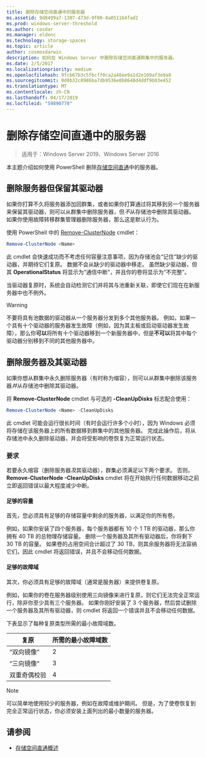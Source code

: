```yaml
---
title: 删除存储空间直通中的服务器
ms.assetid: 9d8499a7-1307-473d-9f00-8a051164fad2
ms.prod: windows-server-threshold
ms.author: cosdar
ms.manager: eldenc
ms.technology: storage-spaces
ms.topic: article
author: cosmosdarwin
description: 如何在 Windows Server 中删除存储空间直通群集中的服务器。
ms.date: 2/5/2017
ms.localizationpriority: medium
ms.openlocfilehash: 9fcb67b3c5fbcff0ca2a48ee9a1d2e109af3e9a8
ms.sourcegitcommit: 0d0b32c8986ba7db9536e0b8648d4ddf9b03e452
ms.translationtype: MT
ms.contentlocale: zh-CN
ms.lasthandoff: 04/17/2019
ms.locfileid: "59890778"
---
```

# <a name="removing-servers-in-storage-spaces-direct"></a>删除存储空间直通中的服务器

>适用于：Windows Server 2019、Windows Server 2016

本主题介绍如何使用 PowerShell 删除[存储空间直通](storage-spaces-direct-overview.md)中的服务器。

## <a name="remove-a-server-but-leave-its-drives"></a>删除服务器但保留其驱动器

如果你打算不久将服务器添加回群集，或者如果你打算通过将其移到另一个服务器来保留其驱动器，则可以从群集中删除服务器，但*不*从存储池中删除其驱动器。 如果你使用故障转移群集管理器删除服务器，那么这是默认行为。

使用 PowerShell 中的 [Remove-ClusterNode](https://technet.microsoft.com/library/hh847251.aspx) cmdlet：

```PowerShell
Remove-ClusterNode <Name>
```

此 cmdlet 会快速成功而不考虑任何容量注意事项，因为存储池会“记住”缺少的驱动器，并期待它们复原。 数据不会从缺少的驱动器中移走。 虽然缺少驱动器，但其 **OperationalStatus** 将显示为“通信中断”，并且你的卷将显示为“不完整”。

当驱动器复原时，系统会自动检测它们并将其与池重新关联，即使它们现在在新服务器中也不例外。

   >[!WARNING]
   > 不要将具有池数据的驱动器从一个服务器分发到多个其他服务器。 例如，如果一个具有十个驱动器的服务器发生故障（例如，因为其主板或启动驱动器发生故障），那么你**可以**将所有十个驱动器移到一个新服务器中，但是**不可以**将其中每个驱动器分别移到不同的其他服务器中。

## <a name="remove-a-server-and-its-drives"></a>删除服务器及其驱动器

如果你想从群集中永久删除服务器（有时称为缩容），则可以从群集中删除该服务器*并*从存储池中删除其驱动器。

将 **Remove-ClusterNode** cmdlet 与可选的 **-CleanUpDisks** 标志配合使用：

```PowerShell
Remove-ClusterNode <Name> -CleanUpDisks
```

此 cmdlet 可能会运行很长时间（有时会运行许多个小时），因为 Windows 必须将存储在该服务器上的所有数据移到群集中的其他服务器。 完成此操作后，将从存储池中永久删除驱动器，并会将受影响的卷恢复为正常运行状态。

### <a name="requirements"></a>要求

若要永久缩容（删除服务器*及*其驱动器），群集必须满足以下两个要求。 否则，**Remove-ClusterNode -CleanUpDisks** cmdlet 将在开始执行任何数据移动之前立即返回错误以最大程度减少中断。

#### <a name="enough-capacity"></a>足够的容量

首先，您必须具有足够的存储容量中剩余的服务器，以满足你的所有卷。

例如，如果你安装了四个服务器，每个服务器都有 10 个 1 TB 的驱动器，那么你拥有 40 TB 的总物理存储容量。 删除一个服务器及其所有驱动器后，你将剩下 30 TB 的容量。 如果卷的占用空间合计超过了 30 TB，则其余服务器将无法容纳它们，因此 cmdlet 将返回错误，并且不会移动任何数据。

#### <a name="enough-fault-domains"></a>足够的故障域

其次，你必须具有足够的故障域（通常是服务器）来提供卷复原。

例如，如果你的卷在服务器级别使用三向镜像来进行复原，则它们无法完全正常运行，除非你至少具有三个服务器。 如果你刚好安装了 3 个服务器，然后尝试删除一个服务器及其所有驱动器，则 cmdlet 将返回一个错误并且不会移动任何数据。

下表显示了每种复原类型所需的最小故障域数。

|    复原          |    所需的最小故障域数   |
|------------------------|-------------------------------------|
|    “双向镜像”      |    2                                |
|    “三向镜像”    |    3                                |
|    双重奇偶校验         |    4                                |

   >[!NOTE]
   > 可以简单地使用较少的服务器，例如在故障或维护期间。 但是，为了使卷恢复到完全正常运行状态，你必须安装上面列出的最小数量的服务器。

## <a name="see-also"></a>请参阅

- [存储空间直通概述](storage-spaces-direct-overview.md)
